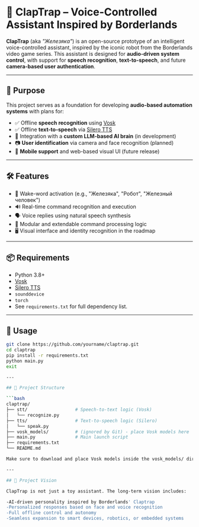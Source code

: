 # 🤖 ClapTrap – Voice-Controlled Assistant Inspired by Borderlands

**ClapTrap** (aka _"Железяка"_) is an open-source prototype of an intelligent voice-controlled assistant, inspired by the iconic robot from the Borderlands video game series. This assistant is designed for **audio-driven system control**, with support for **speech recognition**, **text-to-speech**, and future **camera-based user authentication**.

---

## 🎯 Purpose

This project serves as a foundation for developing **audio-based automation systems** with plans for:

- ✅ Offline **speech recognition** using [Vosk](https://alphacephei.com/vosk/)
- ✅ Offline **text-to-speech** via [Silero TTS](https://github.com/snakers4/silero-models)
- 🧠 Integration with a **custom LLM-based AI brain** (in development)
- 📷 **User identification** via camera and face recognition (planned)
- 📱 **Mobile support** and web-based visual UI (future release)

---

## 🛠 Features

- 🎤 Wake-word activation (e.g., "Железяка", "Робот", "Железный человек")
- 🔊 Real-time command recognition and execution
- 🗣 Voice replies using natural speech synthesis
- 🧠 Modular and extendable command processing logic
- 🖥 Visual interface and identity recognition in the roadmap

---

## 📦 Requirements

- Python 3.8+
- [Vosk](https://alphacephei.com/vosk/)
- [Silero TTS](https://github.com/snakers4/silero-models)
- `sounddevice`
- `torch`
- See `requirements.txt` for full dependency list.

---

## 🚀 Usage

```bash
git clone https://github.com/yourname/claptrap.git
cd claptrap
pip install -r requirements.txt
python main.py
exit

---

## 📁 Project Structure

```bash
claptrap/
├── stt/                  # Speech-to-text logic (Vosk)
│   └── recognize.py
├── tts/                  # Text-to-speech logic (Silero)
│   └── speak.py
├── vosk_models/          # (ignored by Git) - place Vosk models here
├── main.py               # Main launch script
├── requirements.txt
└── README.md

Make sure to download and place Vosk models inside the vosk_models/ directory.

---

## 🧠 Project Vision

ClapTrap is not just a toy assistant. The long-term vision includes:

-AI-driven personality inspired by Borderlands' Claptrap
-Personalized responses based on face and voice recognition
-Full offline control and autonomy
-Seamless expansion to smart devices, robotics, or embedded systems